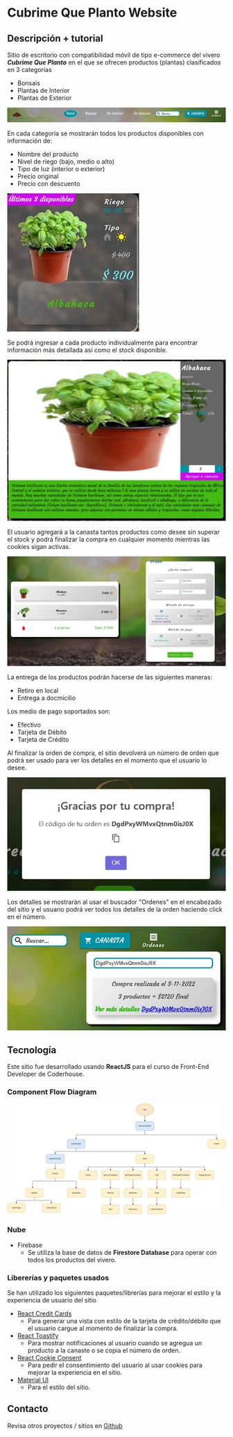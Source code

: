 # Cubrime Que Planto Website

## Descripción + tutorial
Sitio de escritorio con compatibilidad móvil de tipo e-commerce del vivero ***Cubrime Que Planto*** en el que se ofrecen productos (plantas) clasificados en 3 categorías
- Bonsais
- Plantas de Interior
- Plantas de Exterior

![categories](./src/images/categories.jpg)

En cada categoría se mostrarán todos los productos disponibles con información de:
- Nombre del producto
- Nivel de riego (bajo, medio o alto)
- Tipo de luz (interior o exterior)
- Precio original
- Precio con descuento

![product info](./src/images/product-info.jpg)

Se podrá ingresar a cada producto individualmente para encontrar información más detallada así como el stock disponible.

![product detail](./src/images/product-detail.jpg)

El usuario agregará a la canasta tantos productos como desee sin superar el stock y podrá finalizar la compra en cualquier momento mientras las cookies sigan activas.

![cart detail](./src/images/cart-detail.jpg)

La entrega de los productos podrán hacerse de las siguientes maneras:
- Retiro en local
- Entrega a docmicilio

Los medio de pago soportados son:
- Efectivo
- Tarjeta de Débito
- Tarjeta de Crédito

Al finalizar la orden de compra, el sitio devolverá un número de orden que podrá ser usado para ver los detalles en el momento que el usuario lo desee.

![orden](./src/images/order-id.jpg)

Los detalles se mostrarán al usar el buscador "Ordenes" en el encabezado del sitio y el usuario podrá ver todos los detalles de la orden haciendo click en el número.

![orden](./src/images/order-search.jpg)

## Tecnología
Este sitio fue desarrollado usando **ReactJS** para el curso de Front-End Developer de Coderhouse.

### Component Flow Diagram
![Component Flow Diagram](./src/images/component-flow-diagram.jpg)

### Nube
- Firebase
    + Se utiliza la base de datos de **Firestore Database** para operar con todos los productos del vivero.

### Libererías y paquetes usados
Se han utilizado los siguientes paquetes/librerías para mejorar el estilo y la experiencia de usuario del sitio

- [React Credit Cards](https://www.npmjs.com/package/react-credit-cards)
    + Para generar una vista con estilo de la tarjeta de crédito/débito que el usuario cargue al momento de finalizar la compra.
- [React Toastify](https://www.npmjs.com/package/react-toastify)
    + Para mostrar notificaciones al usuario cuando se agregua un producto a la canaste o se copia el número de orden.
- [React Cookie Consent](https://www.npmjs.com/package/react-cookie-consent) 
    + Para pedir el consentimiento del usuario al usar cookies para mejorar la experiencia en el sitio.
- [Material UI](https://mui.com/)
    + Para el estilo del sitio.

## Contacto
Revisa otros proyectos / sitios en [Github](https://github.com/edu2105)
